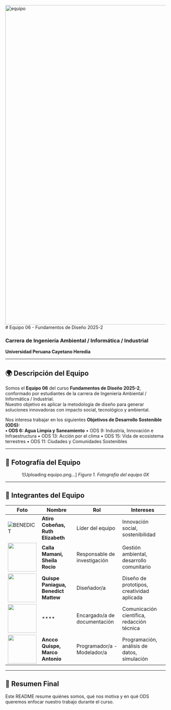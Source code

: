 <img width="1600" height="1000" alt="equipo" src="https://github.com/user-attachments/assets/82214bd2-2e0d-4aa6-8cad-3694061b4d5c" /># Equipo 06 - Fundamentos de Diseño 2025-2  
### Carrera de Ingeniería Ambiental / Informática / Industrial  
**Universidad Peruana Cayetano Heredia**

---

## 🌍 Descripción del Equipo  
Somos el **Equipo 06** del curso **Fundamentos de Diseño 2025-2**, conformado por estudiantes de la carrera de Ingeniería Ambiental / Informática / Industrial.  
Nuestro objetivo es aplicar la metodología de diseño para generar soluciones innovadoras con impacto social, tecnológico y ambiental.  

Nos interesa trabajar en los siguientes **Objetivos de Desarrollo Sostenible (ODS):**  
**•	ODS 6: Agua Limpia y Saneamiento**
•	ODS 9: Industria, Innovación e Infraestructura
•	ODS 13: Acción por el clima
•	ODS 15: Vida de ecosistema terrestres
•	ODS 11: Ciudades y Comunidades Sostenibles

---

## 📸 Fotografía del Equipo  
<p align="center">
  ![Uploading equipo.png…]
  <em>Figura 1. Fotografía del equipo 0X</em>
</p>

---

## 👥 Integrantes del Equipo  

| Foto | Nombre | Rol | Intereses |
|------|--------|-----|-----------|
| ![BENEDICT](https://github.com/user-attachments/assets/cd42b0fb-1a25-45ac-acb2-6ad0efec717b) | **Atiro Cobeñas, Ruth Elizabeth** | Líder del equipo | Innovación social, sostenibilidad |
| <img src="/Recursos/Imágenes/integrante2.png" width="90"/> | **Calla Mamani, Sheila Rocio** | Responsable de investigación | Gestión ambiental, desarrollo comunitario |
| <img src="/Recursos/Imágenes/integrante1.png" width="90"/> | **Quispe Paniagua, Benedict Mattew** | Diseñador/a | Diseño de prototipos, creatividad aplicada |
| <img src="/Recursos/Imágenes/integrante2.png" width="90"/> | **** | Encargado/a de documentación | Comunicación científica, redacción técnica |
| <img src="/Recursos/Imágenes/integrante1.png" width="90"/> | **Ancco Quispe, Marco Antonio** | Programador/a - Modelador/a | Programación, análisis de datos, simulación |

---

## 📌 Resumen Final  
Este README resume quiénes somos, qué nos motiva y en qué ODS queremos enfocar nuestro trabajo durante el curso.  
